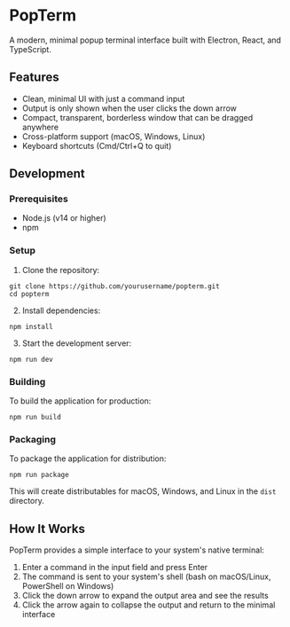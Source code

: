 # PopTerm

A modern, minimal popup terminal interface built with Electron, React, and TypeScript.

## Features

- Clean, minimal UI with just a command input
- Output is only shown when the user clicks the down arrow
- Compact, transparent, borderless window that can be dragged anywhere
- Cross-platform support (macOS, Windows, Linux)
- Keyboard shortcuts (Cmd/Ctrl+Q to quit)

## Development

### Prerequisites

- Node.js (v14 or higher)
- npm

### Setup

1. Clone the repository:
```
git clone https://github.com/yourusername/popterm.git
cd popterm
```

2. Install dependencies:
```
npm install
```

3. Start the development server:
```
npm run dev
```

### Building

To build the application for production:

```
npm run build
```

### Packaging

To package the application for distribution:

```
npm run package
```

This will create distributables for macOS, Windows, and Linux in the `dist` directory.

## How It Works

PopTerm provides a simple interface to your system's native terminal:

1. Enter a command in the input field and press Enter
2. The command is sent to your system's shell (bash on macOS/Linux, PowerShell on Windows)
3. Click the down arrow to expand the output area and see the results
4. Click the arrow again to collapse the output and return to the minimal interface